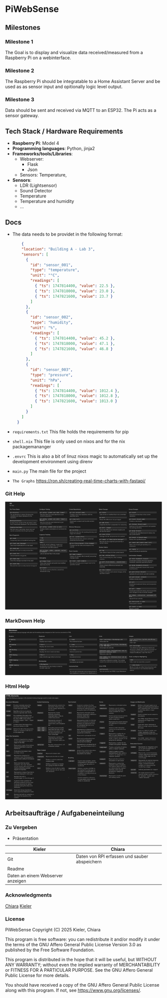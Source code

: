 # PiWebSense

## Milestones

### Milestone 1

The Goal is to display and visualize data received/measured from a Raspberry Pi on a webinterface.

### Milestone 2

The Raspberry Pi should be integratable to a Home Assistant Server and be used as as sensor input and opitionally logic level output.

### Milestone 3

Data should be sent and received via MQTT to an ESP32. The Pi acts as a sensor gateway.

## Tech Stack / Hardware Requirements

- **Raspberry Pi**: Model 4
- **Programming languages**: Python, jinja2
- **Frameworks/tools/Libraries**:
  - Webserver:
    - Flask
    - Json
  - Sensors: Temperature,
- **Sensors**:
  - LDR (Lightsensor)
  - Sound Detector
  - Temperature
  - Temperature and humidity
  - ...

## Docs

- The data needs to be providet in the following format:

  ```Json
      {
      "location": "Building A - Lab 3",
      "sensors": [
        {
          "id": "sensor_001",
          "type": "temperature",
          "unit": "°C",
          "readings": [
            { "ts": 1747814400, "value": 22.5 },
            { "ts": 1747818000, "value": 23.0 },
            { "ts": 1747821600, "value": 23.7 }
          ]
        },
        {
          "id": "sensor_002",
          "type": "humidity",
          "unit": "%",
          "readings": [
            { "ts": 1747814400, "value": 45.2 },
            { "ts": 1747818000, "value": 47.1 },
            { "ts": 1747821600, "value": 46.8 }
          ]
        },
        {
          "id": "sensor_003",
          "type": "pressure",
          "unit": "hPa",
          "readings": [
            { "ts": 1747814400, "value": 1012.4 },
            { "ts": 1747818000, "value": 1012.8 },
            { "ts": 1747821600, "value": 1013.0 }
          ]
        }
      ]
    }
  ```

- `requirements.txt`
  This file holds the requirements for pip
- `shell.nix`
  This file is only used on nixos and for the nix packagemananger
- `.envrc`
  This is also a bit of linuz nixos magic to automatically set up the development environment using direnv
- `main.py`
  The main file for the project

- `The Graphs`
    https://ron.sh/creating-real-time-charts-with-fastapi/

### Git Help

![A Git Cheatsheet](gitHelp.png "Git Cheatsheet")

### MarkDown Help

![A MarkDown Cheatsheet](mdHelp.png "MarkDown Cheatsheet")

### Html Help

![A Html Cheatsheet](htmlHelp.png "Html Cheatsheet")

## Arbeitsaufträge / Aufgabeneinteilung

### Zu Vergeben

- Präsentation

| Kieler                            | Chiara                                        |
| --------------------------------- | --------------------------------------------- |
| Git                               | Daten von RPI erfassen und sauber abspeichern |
| Readme                            |                                               |
| Daten an einem Webserver anzeigen |                                               |

### Acknowledgments

[Chiara](https://git.miaig.dev/chiara)
[Kieler](https://git.miaig.dev/mia)

### License

PiWebSense
Copyright (C) 2025 Kieler, Chiara

This program is free software: you can redistribute it and/or modify
it under the terms of the GNU Affero General Public License Version 3.0 as published by
the Free Software Foundation.

This program is distributed in the hope that it will be useful,
but WITHOUT ANY WARRANTY; without even the implied warranty of
MERCHANTABILITY or FITNESS FOR A PARTICULAR PURPOSE. See the
GNU Affero General Public License for more details.

You should have received a copy of the GNU Affero General Public License
along with this program. If not, see <https://www.gnu.org/licenses/>.
